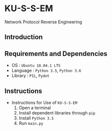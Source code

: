 # KU-S-S-EM
Network Protocol Reverse Engineering

## Introduction

## Requirements and Dependencies
* OS : `Ubuntu 18.04.1 LTS`
* Language : `Python 3.5`, `Python 3.6`
* Library : `PIL`, `Pydot`

## Instructions
* Instructions for Use of `KU-S-S-EM`
  1. Open a terminal
  2. Install dependent libraries through `pip`
  3. Install `Python 3.5`
  4. Run `main.py`
